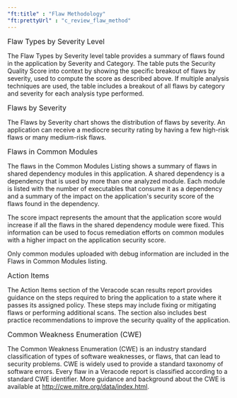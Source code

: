 ```yaml
---
"ft:title" : "Flaw Methodology"
"ft:prettyUrl" : "c_review_flaw_method"
---
```

<p><span style="font-size: medium;">Flaw Types by Severity Level</span></p>

The Flaw Types by Severity level table provides a summary of flaws found in the application by Severity and Category. The table puts the Security Quality Score into context by showing the specific breakout of flaws by severity, used to compute the score as described above. If multiple analysis techniques are used, the table includes a breakout of all flaws by category and severity for each analysis type performed.

<p><span style="font-size: medium;">Flaws by Severity</span></p>

The Flaws by Severity chart shows the distribution of flaws by severity. An application can receive a mediocre security rating by having a few high-risk flaws or many medium-risk flaws.

<p><span style="font-size: medium;">Flaws in Common Modules</span></p>

The flaws in the Common Modules Listing shows a summary of flaws in shared dependency modules in this application. A shared dependency is a dependency that is used by more than one analyzed module. Each module is listed with the number of executables that consume it as a dependency and a summary of the impact on the application's security score of the flaws found in the dependency.

The score impact represents the amount that the application score would increase if all the flaws in the shared dependency module were fixed. This information can be used to focus remediation efforts on common modules with a higher impact on the application security score.

Only common modules uploaded with debug information are included in the Flaws in Common Modules listing.

<p><span style="font-size: medium;">Action Items</span></p>

The Action Items section of the Veracode scan results report provides guidance on the steps required to bring the application to a state where it passes its assigned policy. These steps may include fixing or mitigating flaws or performing additional scans. The section also includes best practice recommendations to improve the security quality of the application.

<p><span style="font-size: medium;">Common Weakness Enumeration (CWE)</span></p>

The Common Weakness Enumeration (CWE) is an industry standard classification of types of software weaknesses, or flaws, that can lead to security problems. CWE is widely used to provide a standard taxonomy of software errors. Every flaw in a Veracode report is classified according to a standard CWE identifier. More guidance and background about the CWE is available at http://cwe.mitre.org/data/index.html.

